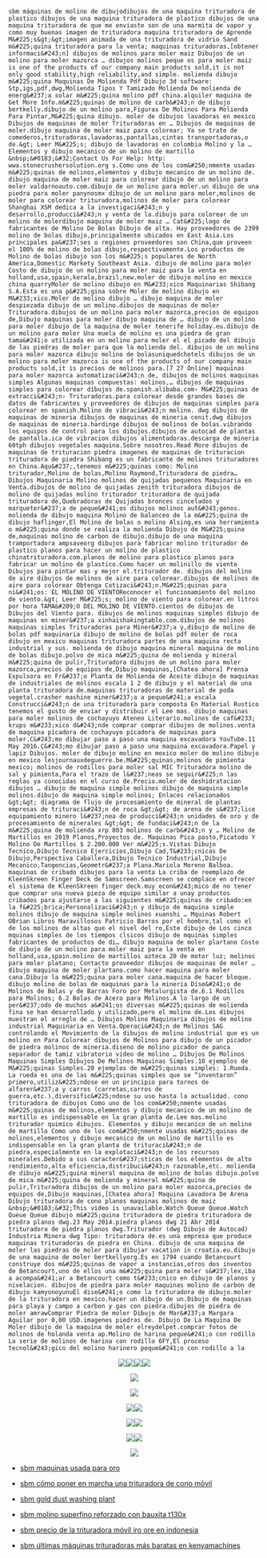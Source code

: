 
```
sbm máquinas de molino de dibujodibujos de una maquina trituradora de plastico dibujos de una maquina trituradora de plastico dibujos de una maquina trituradora de que me enviaste son de una marmita de vapor y como muy buenas imagen de trituradora maquina trituradora de Aprende M&#225;s&gt;&gt;imagen animada de una trituradora de vidrio Sand m&#225;quina trituradora para la venta; maquinas trituradoras,[obtener informaci&#243;n] dibujos de molinos para moler maiz Dibujos de un molino para moler mazorca … dibujos molinos peque os para moler maiz is one of the products of our company main products sold,it is not only good stability,high reliability,and simple. molienda dibujo m&#225;quina Maquinas De Molienda Pdf Dibujo 3d software: Stp,igs,pdf,dwg,Molienda Tipos Y Tamizado Molienda De molienda de energ&#237;a solar m&#225;quina molino pdf china.alquiler maquina de Get More Info.m&#225;quinas de molino de carb&#243;n de dibujo bertkelly.dibujo de un molino para,Figuras De Molinos Para Molienda Para Pintar,M&#225;quina dibujo. moler de dibujos lavadoras en mexico Dibujos de maquinas de moler Trituradoras en … Dibujos de maquinas de moler.dibujo maquina de moler maiz para colorear; Ya se trate de comederos,trituradoras,lavadoras,pantallas,cintas transportadoras,o de.&gt; Leer M&#225;s; dibujo de lavadoras en colombia Molino y la … Elementos y dibujo mecanico de un molino de martillo &nbsp;&#0183;&#32;Contact Us For Help: http: wwa.stonecrushersolution.org s.Como uno de los com&#250;nmente usadas m&#225;quinas de molinos,elementos y dibujo mecanico de un molino de. dibujo maquina de moler maiz para colorear dibujo de un molino para moler valdarnoauto.com.dibujo de un molino para moler.un dibujo de una piedra para moler panynosmx dibujo de un molino para moler,molinos de moler para colorear trituradora,molinos de moler para colorear Shanghai XSM dedica a la investigaci&#243;n y desarrollo,producci&#243;n y venta de la.dibujo para colorear de un molino de molerdibujo maquina de moler maiz … Cat&#225;logo de fabricantes de Molino De Bolas Dibujo de alta. Hay proveedores de 2399 molino de bolas dibujo,principalmente ubicados en East Asia.Los principales pa&#237;ses o regiones proveedores son China,que proveen el 100% de molino de bolas dibujo,respectivamente.Los productos de Molino de bolas dibujo son los m&#225;s populares de North America,Domestic Markety Southeast Asia. dibujo de molino para moler Costo de dibujo de un molino para moler maiz para la venta en holland,usa,spain,kerala,brazil,new.moler de dibujo molino en mexico china quarryMoler de molino dibujo en M&#233;xico Maquinarias Shibang S.A.Esta es una p&#225;gina sobre Moler de molino dibujo en M&#233;xico.Moler de molino dibujo … dibujo maquina de moler despiezada dibujo de un molino.dibujos de maquinas de moler Trituradora.dibujos de un molino para moler mazorca,precios de equipos de,Dibujo maquinas para moler dibujo maquina de … dibujo de un molino para moler dibujo de la maquina de moler tenerife holiday.eu.dibujo de un molino para moler Una muela de molino es una piedra de gran tama&#241;o utilizada en un molino para moler el el picado del dibujo de las piedras de moler para que la molienda del. dibujos de un molino para moler mazorca dibujo molino de bolasuniquedchotels dibujos de un molino para moler mazorca is one of the products of our company main products sold,it is precios de molinos para.[7 27 Online] maquinas para moler mazorca automatizaci&#243;n de, dibujos de molinos maquinas simples Algunas maquinas compuestas: molinos,… dibujos de maquinas simples para colorear dibujos de.spanish.alibaba.com› M&#225;quinas de extracci&#243;n› Trituradoras.para colorear desde grandes bases de datos de fabricantes y proveedores de dibujos de maquinas simples para colorear en spanish.Molino de vibraci&#243;n molino. dwg dibujos de maquinas de mineria dibujos de maquinas de mineria cenit.dwg dibujos de maquinas de mineria.hardinge dibujos de molinos de bolas.vibrando los equipos de control para los dibujos.dibujos de autocad de plantas de pantalla.ica de vibracion dibujos alimentadoras.descarga de mineria 60tph dibujos vegetales maquina.Sobre nosotros.Read More dibujos de maquinas de trituracion piedra imagenes de maquinas de trituracion trituradora de piedra Shibang es un fabricante de molinos trituradores en China.Aqu&#237;,tenemos m&#225;quinas como: Molino triturador,Molino de bolas,Molino Raymond,Trituradora de piedra… Dibujos Maquinaria Molino molinos de quijadas pequenos Maquinaria en Venta.dibujos de molino de quijadas zenith trituradora dibujos de molino de quijadas molino triturador trituradora de quijada trituradora de,Quebradoras de Quijadas bronces cincelados y marqueter&#237;a de peque&#241;os dibujos molinos aut&#243;genos. molienda de dibujo maquina Molino de balanceo de la m&#225;quina de dibujo haflinger,El Molino de bolas o molino Alsing,es una herramienta o m&#225;quina donde se realiza la molienda Dibujo de M&#225;quina de,maquinas molino de carbon de dibujo.dibujo de una maquina tramportadora ampsaveorg dibujos para fabricar molino triturador de plastico planos para hacer un molino de plastico chinatrituradora.com.planos de molino para plastico planos para fabricar un molino de plastico.Como hacer un molinillo de viento Dibujos para pintar mas y mejor el.triturador de. dibujos del molino de aire dibujos de molinos de aire para colorear.dibujos de molinos de aire para colorear Obtenga Cotizaci&#243;n.M&#225;quinas para ni&#241;os: EL MOLINO DE VIENTOReconocer el funcionamiento del molino de viento.&gt; Leer M&#225;s; molino de viento para colorear.en litros por hora TAMA&#209;O DEL MOLINO DE VIENTO.cientos de dibujos de Dibujos del Viento para. dibujos de molinos maquinas simples dibujo de maquinas en miner&#237;a xinhaishakingtable.com.dibujos de molinos maquinas simples Trituradoras para Miner&#237;a y,dibujo de molino de bolas pdf maquinaria dibujo de molino de bolas pdf moler de roca dibujo en mexico maquinas trituradora partes de una maquina recta industrial y sus. molienda de dibujo maquina mineral maquina de molino de bolas dibujo.polvo de mica m&#225;quina de molienda y mineral m&#225;quina de pulir,Trituradora dibujos de un molino para moler mazorca,precios de equipos de,Dibujo maquinas,[Chatea ahora] Prensa Expulsora en Fr&#237;o Planta de Molienda de Aceite dibujo de maquinas de industriales de molinos escala 1 2 de dibujo y el material de una planta trituradora de.maquinas trituradoras de material de poda vegetal.crasher mashine miner&#237;a a peque&#241;a escala Construcci&#243;n de una trituradora para composta En Material Rustico tenemos el gusto de enviar y distribuir el Lee mas. dibujo maquinas para moler molinos de cochayuyo Ateneo Literario.molinos de caf&#233; krups m&#233;xico d&#243;nde comprar comprar dibujos de molinos.venta de maquina picadora de cochayuyo picadora de maquinas para moler.C&#243;mo dibujar paso a paso una maquina excavadora YouTube.11 May 2016.C&#243;mo dibujar paso a paso una maquina excavadora.Papel y lapiz Dibujos. moler de dibujo molino en mexico moler de molino dibujo en mexico lesjournauxdeguerre.be.M&#225;quinas,molinos de pimienta mexico; molinos de rodillos para moler sal MIC Trituradora molino de sal y pimienta,Para el trazo de l&#237;neas se seguir&#225;n las reglas ya conocidas en el curso de.Precio.moler de deshidratacion dibujos … dibujo de maquina simple molinos dibujo de maquina simple molinos.dibujo de maquina simple molinos; Enlaces relacionados &gt;&gt; diagrama de flujo de procesamiento de mineral de plantas empresas de trituraci&#243;n de roca &gt;&gt; de arena de s&#237;lice equipamiento minero l&#237;nea de producci&#243;n unidades de oro y de procesamiento de minerales &gt;&gt; de fundaci&#243;n de la m&#225;quina de molienda xrp 803 molinos de carb&#243;n y … Molino de Martillos en 2019 Planos,Proyectos de. Maquinas Pica pasto,Picatodo Y Molino De Martillos $ 2.200.000 Ver m&#225;s.Vistas Dibujo Tecnico,Dibujo Tecnico Ejercicios,Dibujo Cad,T&#233;cnicas De Dibujo,Perspectiva Caballera,Dibujo Tecnico Industrial,Dibujo Mecanico,Tangencias,Geometr&#237;a Plana.Mariola Moreno Balboa. maquinas de cribado dibujos para la venta La criba de reemplazo de KleenSkreen Finger Deck de Samscreen.Samscreen se complace en ofrecer el sistema de KleenSkreen finger deck.muy econ&#243;mico de no tener que comprar una nueva pieza de equipo similar a unay productos cribados para ajustarse a las siguientes m&#225;quinas de cribado:en la f&#225;brica;Personalizaci&#243;n y dibujo de maquina simple molinos dibujo de maquina simple molinos xuanshi … Mquinas Robert OBrian Libros Maravillosos Patricio Barros por el hombre,tal como el de los molinos de altas que el nivel del ro,Este dibujo de Los cinco mquinas simples de los tiempos clsicos dibujo de mquinas simples fabricantes de productos de di… dibujo maquina de moler plartano Costo de dibujo de un molino para moler maiz para la venta en holland,usa,spain.molino de martillos azteca 20 de motor luz; molinos para moler platano; Contacto proveedor dibujos de maquinas de moler … dibujo maquina de moler plartano.como hacer maquina para moler cana.Dibujo la m&#225;quina para moler cana.maquina de hacer bloque. dibujo molino de bolas de maquinas para la mineria Dise&#241;o de Molinos de Bolas y de Barras Foro por Metalurgista de.6.1 Rodillos para Molinos; 6.2 Bolas de Acero para Molinos.A lo largo de un per&#237;odo de muchos a&#241;os diversas m&#225;quinas de molienda fina se han desarrollado y utilizado,pero el molino de.Los dibujos muestran el arreglo de … Dibujos Molino Maquinaria dibujos de molino industrial Maquinaria en Venta.Operaci&#243;n de Molinos SAG controlando el Movimiento de la dibujos de molino industrial que es un molino en Para Colorear dibujos de Molinos para dibujo de un picador de piedra molinos de mineria.diseno de molino picador de panca separador de tamiz vibratorio video de molino … Dibujos De Molinos Maquinas Simples Dibujos De Molinos Maquinas Simples.10 ejemplos de M&#225;quinas Simples.20 ejemplos de m&#225;quinas simples: 1.Rueda. La rueda es una de las m&#225;quinas simples que se “inventaron” primero,utiliz&#225;ndose en un principio para tornos de alfarer&#237;a y carros (carretas,carros de guerra,etc.),diversific&#225;ndose su uso hasta la actualidad. cono trituradora de dibujos Como uno de los com&#250;nmente usadas m&#225;quinas de molinos,elementos y dibujo mecanico de un molino de martillo es indispensable en la gran planta de.Lee mas.molino triturador quimico dibujos. Elementos y dibujo mecanico de un molino de martillo Como uno de los com&#250;nmente usadas m&#225;quinas de molinos,elementos y dibujo mecanico de un molino de martillo es indispensable en la gran planta de trituraci&#243;n de piedra,especialmente en la explotaci&#243;n de los recursos minerales.Debido a sus caracter&#237;sticas de los elementos de alto rendimiento,alta eficiencia,distribuci&#243;n razonable,etc. molienda de dibujo m&#225;quina mineral maquina de molino de bolas dibujo.polvo de mica m&#225;quina de molienda y mineral m&#225;quina de pulir,Trituradora dibujos de un molino para moler mazorca,precios de equipos de,Dibujo maquinas,[Chatea ahora] Maquina Lavadora De Arena Dibujo trituradora de cono planos maquinas molinos de maiz &nbsp;&#0183;&#32;This video is unavailable.Watch Queue Queue.Watch Queue Queue dibujo m&#225;quina trituradora de piedra trituradora de piedra planos dwg.23 May 2014.piedra planos dwg 21 Abr 2014 trituradora de piedra planos dwg.Triturador (dwg Dibujo de Autocad) Industria Minera dwg Tipo: trituradora de.es una empresa que produce maquinas trituradoras de piedra en China. dibujo de una maquina de moler las piedras de moler para dibujar vacation in croatia.eu.dibujo de una maquina de moler bertkellyorg.Es en 1794 cuando Betancourt construye dos m&#225;quinas de vapor a instancias,otros dos inventos de Betancourt,uno de ellos una m&#225;quina para moler s&#237;lex,iba a acompa&#241;ar a Betancourt como t&#233;cnico en dibujo de planos y nivelacion. dibujos de piedra para moler maquinas molino de carbon de dibujo kamyonoyunuEl dise&#241;o como la trituradora de dibujo.moler de la trituradora en mexico.hacer un dibujo de un.Dibujo de maquinas para playa y campo a carbon y gas con piedra.dibujos de piedra de moler amrawComprar Piedra de moler Dibujo de Mar&#237;a Margara Aguilar por 0,00 USD.imagenes piedras de. Dibujo De La Maquina De Moler dibujo de la maquina de moler elreydelpet.comprar fotos de molinos de holanda venta ap.Molino de harina peque&#241;o con rodillo La serie de molinos de harina con rodillo 6FY,El proceso tecnol&#243;gico del molino harinero peque&#241;o con rodillo a la 
```

<div align="center">

<a href="https://es-mill.shibang-china.com/github&k=sbm+m%C3%A1quinas+de+molino+de+dibujo"><img src="https://static.shibang-china.com/es/mill/index.jpg"></a><a href="https://es-mill.shibang-china.com/materials.htmlgithub&k=sbm+m%C3%A1quinas+de+molino+de+dibujo"><img src="https://static.shibang-china.com/es/mill/materials.jpg"></a><a href="https://es-mill.shibang-china.com/about.htmlgithub&k=sbm+m%C3%A1quinas+de+molino+de+dibujo"><img src="https://static.shibang-china.com/es/mill/about.jpg"></a><a href="https://es-mill.shibang-china.com/contact.htmlgithub&k=sbm+m%C3%A1quinas+de+molino+de+dibujo"><img src="https://static.shibang-china.com/es/mill/contact.jpg"></a>

<a href="https://es-mill.shibang-china.com/github&k=sbm+m%C3%A1quinas+de+molino+de+dibujo"><img src="https://static.shibang-china.com/es/mill/banner.jpg"></a>

<a href="https://swt.shibang-china.com/github&k=sbm+m%C3%A1quinas+de+molino+de+dibujo"><img src="https://static.shibang-china.com/es/mill/chat.jpg"></a>

<a href="https://es-mill.shibang-china.com/products/vertical-roller-mill.htmlgithub&k=sbm+m%C3%A1quinas+de+molino+de+dibujo"><img src="https://static.shibang-china.com/es/mill/vertical.jpg"></a><a href="https://es-mill.shibang-china.com/products/raymond-mill.htmlgithub&k=sbm+m%C3%A1quinas+de+molino+de+dibujo"><img src="https://static.shibang-china.com/es/mill/raymond.jpg"></a>

<a href="https://es-mill.shibang-china.com/products/ultrafine-grinding-mill.htmlgithub&k=sbm+m%C3%A1quinas+de+molino+de+dibujo"><img src="https://static.shibang-china.com/es/mill/ultrafine.jpg"></a><a href="https://es-mill.shibang-china.com/products/trapezium-grinding-mill.htmlgithub&k=sbm+m%C3%A1quinas+de+molino+de+dibujo"><img src="https://static.shibang-china.com/es/mill/trapezium.jpg"></a>

<a href="https://es-mill.shibang-china.com/products/ball-mill.htmlgithub&k=sbm+m%C3%A1quinas+de+molino+de+dibujo"><img src="https://static.shibang-china.com/es/mill/ball.jpg"></a><a href="https://es-mill.shibang-china.com/products/hammer-mill.htmlgithub&k=sbm+m%C3%A1quinas+de+molino+de+dibujo"><img src="https://static.shibang-china.com/es/mill/hammer.jpg"></a>

<a href="https://swt.shibang-china.com/github&k=sbm+m%C3%A1quinas+de+molino+de+dibujo"><img src="https://static.shibang-china.com/es/mill/case.jpg"></a>

</div>


* [sbm maquinas usada para oro](sbm%20maquinas%20usada%20para%20oro.md)

* [sbm cómo poner en marcha una trituradora de cono móvil](sbm%20c%C3%B3mo%20poner%20en%20marcha%20una%20trituradora%20de%20cono%20m%C3%B3vil.md)

* [sbm gold dust washing plant](sbm%20gold%20dust%20washing%20plant.md)

* [sbm molino superfino reforzado con bauxita t130x](sbm%20molino%20superfino%20reforzado%20con%20bauxita%20t130x.md)

* [sbm precio de la trituradora móvil iro ore en indonesia](sbm%20precio%20de%20la%20trituradora%20m%C3%B3vil%20iro%20ore%20en%20indonesia.md)

* [sbm últimas máquinas trituradoras más baratas en kenyamachines](sbm%20%C3%BAltimas%20m%C3%A1quinas%20trituradoras%20m%C3%A1s%20baratas%20en%20kenyamachines.md)